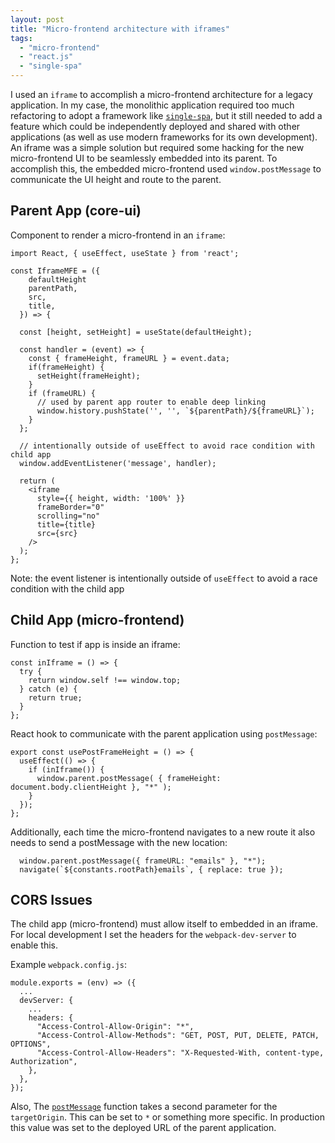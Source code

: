 ```yaml
---
layout: post
title: "Micro-frontend architecture with iframes"
tags: 
  - "micro-frontend" 
  - "react.js"
  - "single-spa"
---
```


I used an `iframe` to accomplish a micro-frontend architecture for a legacy application. In my case, the monolithic application required too much refactoring to adopt a framework like [`single-spa`](https://single-spa.js.org/), but it still needed to add a feature which could be independently deployed and shared with other applications (as well as use modern frameworks for its own development). An iframe was a simple solution but required some hacking for the new micro-frontend UI to be seamlessly embedded into its parent. To accomplish this, the embedded micro-frontend used `window.postMessage` to communicate the UI height and route to the parent. 

## Parent App (core-ui)

Component to render a micro-frontend in an `iframe`:

```
import React, { useEffect, useState } from 'react';

const IframeMFE = ({ 
    defaultHeight
    parentPath,
    src,
    title,
  }) => {

  const [height, setHeight] = useState(defaultHeight);

  const handler = (event) => {
    const { frameHeight, frameURL } = event.data;
    if(frameHeight) {
      setHeight(frameHeight);
    }
    if (frameURL) {
      // used by parent app router to enable deep linking
      window.history.pushState('', '', `${parentPath}/${frameURL}`);
    }
  };

  // intentionally outside of useEffect to avoid race condition with child app
  window.addEventListener('message', handler);

  return (
    <iframe
      style={{ height, width: '100%' }}
      frameBorder="0"
      scrolling="no"
      title={title}
      src={src}
    />
  );
};
```
Note: the event listener is intentionally outside of `useEffect` to avoid a race condition with the child app
## Child App (micro-frontend)

Function to test if app is inside an iframe:
```
const inIframe = () => {
  try {
    return window.self !== window.top;
  } catch (e) {
    return true;
  }
};
```

React hook to communicate with the parent application using `postMessage`:
```
export const usePostFrameHeight = () => {
  useEffect(() => {
    if (inIframe()) {
      window.parent.postMessage( { frameHeight: document.body.clientHeight }, "*" );
    }
  });
};
```
Additionally, each time the micro-frontend navigates to a new route it also needs to send a postMessage with the new location:
```
  window.parent.postMessage({ frameURL: "emails" }, "*");
  navigate(`${constants.rootPath}emails`, { replace: true });
```

## CORS Issues

The child app (micro-frontend) must allow itself to embedded in an iframe. For local development I set the headers for the `webpack-dev-server` to enable this.

Example `webpack.config.js`:
```
module.exports = (env) => ({
  ...
  devServer: {
    ...
    headers: {
      "Access-Control-Allow-Origin": "*",
      "Access-Control-Allow-Methods": "GET, POST, PUT, DELETE, PATCH, OPTIONS",
      "Access-Control-Allow-Headers": "X-Requested-With, content-type, Authorization",
    },
  },
});
```

Also, The [`postMessage`](https://developer.mozilla.org/en-US/docs/Web/API/Window/postMessage) function takes a second parameter for the `targetOrigin`. This can be set to `*` or something more specific. In production this value was set to the deployed URL of the parent application. 